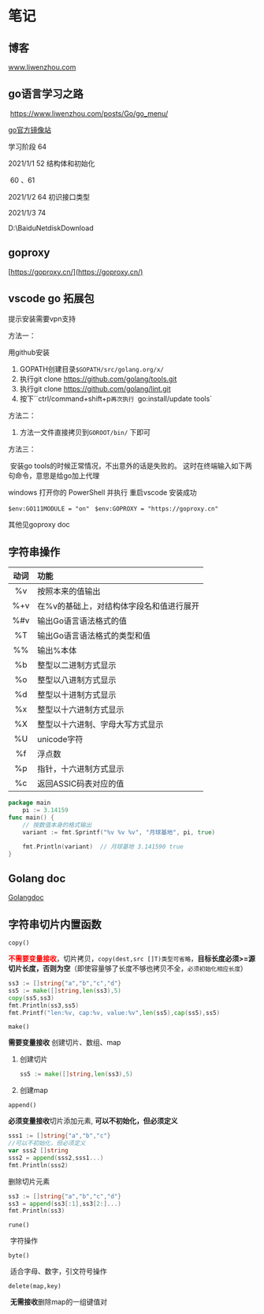 # 笔记

## 博客

www.liwenzhou.com

## go语言学习之路

​    https://www.liwenzhou.com/posts/Go/go_menu/

[go官方镜像站](https://golang.google.cn/dl/)



学习阶段 64

2021/1/1  52 结构体和初始化

​	60 、61

2021/1/2 64 初识接口类型

2021/1/3 74





D:\BaiduNetdiskDownload



## goproxy

[https://goproxy.cn/](https://goproxy.cn/)

## vscode go 拓展包

提示安装需要vpn支持

方法一：

用github安装

1. GOPATH创建目录` $GOPATH/src/golang.org/x/ `
2. 执行git clone https://github.com/golang/tools.git
3. 执行git clone https://github.com/golang/lint.git
4. 按下``ctrl/command+shift+p`再次执行 `go:install/update tools`

方法二：

1. 方法一文件直接拷贝到`GOROOT/bin/` 下即可

方法三：

​     安装go tools的时候正常情况，不出意外的话是失败的。
​     这时在终端输入如下两句命令，意思是给go加上代理 

windows  打开你的 PowerShell 并执行  重启vscode 安装成功

`$env:GO111MODULE = "on" `
`$env:GOPROXY = "https://goproxy.cn" `

其他见goproxy doc



##  字符串操作



| 动词 | 功能                                     |
| :--: | :--------------------------------------- |
|  %v  | 按照本来的值输出                         |
| %+v  | 在%v的基础上，对结构体字段名和值进行展开 |
| %#v  | 输出Go语言语法格式的值                   |
|  %T  | 输出Go语言语法格式的类型和值             |
|  %%  | 输出%本体                                |
|  %b  | 整型以二进制方式显示                     |
|  %o  | 整型以八进制方式显示                     |
|  %d  | 整型以十进制方式显示                     |
|  %x  | 整型以十六进制方式显示                   |
|  %X  | 整型以十六进制、字母大写方式显示         |
|  %U  | unicode字符                              |
|  %f  | 浮点数                                   |
|  %p  | 指针，十六进制方式显示                   |
|  %c  | 返回ASSIC码表对应的值                    |

```go
package main
    pi := 3.14159
func main() {
    // 按数值本身的格式输出
	variant := fmt.Sprintf("%v %v %v", "月球基地", pi, true)

	fmt.Println(variant)  // 月球基地 3.141590 true
}
```

## Golang doc

[Golangdoc](https://studygolang.com/pkgdoc)



## 字符串切片内置函数

`copy()`

​	<font color=#FF0000>**不需要变量接收**</font>，切片拷贝，`copy(dest,src []T)类型可省略`，**目标长度必须>=源切片长度，否则为空**（即使容量够了长度不够也拷贝不全，`必须初始化相应长度`）

```go
ss3 := []string{"a","b","c","d"}
ss5 := make([]string,len(ss3),5)
copy(ss5,ss3)
fmt.Println(ss3,ss5)
fmt.Printf("len:%v, cap:%v, value:%v",len(ss5),cap(ss5),ss5)
```

`make()`

   **需要变量接收** 创建切片、数组、map

 1. 创建切片

    ```go
    ss5 := make([]string,len(ss3),5)
    ```

 2. 创建map

`append()`

 **必须变量接收**切片添加元素, **可以不初始化，但必须定义**

```go
sss1 := []string{"a","b","c"}
//可以不初始化，但必须定义
var sss2 []string
sss2 = append(sss2,sss1...)
fmt.Println(sss2)
```

删除切片元素

```go
ss3 := []string{"a","b","c","d"}
ss3 = append(ss3[:1],ss3[2:]...)
fmt.Println(ss3)
```

`rune()`

​    字符操作

`byte()`

​    适合字母、数字，引文符号操作

`delete(map,key)`

​    **无需接收**删除map的一组键值对





